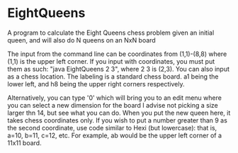 # EightQueens
A program to calculate the Eight Queens chess problem given an initial queen, and will also do N queens on an NxN board

The input from the command line can be coordinates from (1,1)-(8,8) where (1,1) is the upper left corner.
If you input with coordinates, you must put them as such: "java EightQueens 2 3", where 2 3 is (2,3).
You can also input as a chess location. The labeling is a standard chess board. a1 being the lower left, and
h8 being the upper right corners respectively.

Alternatively, you can type '0' which will bring you to an edit menu where you can select a new dimension for the board
I advise not picking a size larger thn 14, but see what you can do. When you put the new queen here, it takes
chess coordinates only. If you wish to put a number greater than 9 as the second coordinate, use code similar
to Hexi (but lowercase): that is, a=10, b=11, c=12, etc. For example, ab would be the upper left corner of a 11x11 board.


